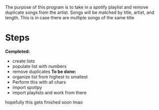 The purpose of this program is to take in a spotify playlist and remove duplicate songs from the artist. Songs will be matched by title, artist, and length. This is in case there are multiple songs of the same title

# Steps 

**Completed:**
* create lists
* populate list with numbers
* remove duplicates
**To be done:**
* organize list from highest to smallest
* Perform this with all chars
* import spotipy
* import playlists and work from there

hopefully this gets finished soon lmao

